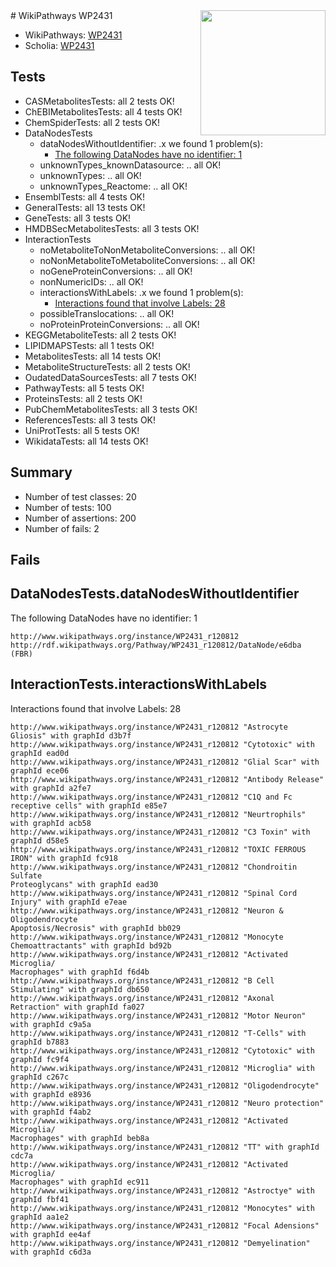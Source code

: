 <img style="float: right; width: 200px" src="https://upload.wikimedia.org/wikipedia/commons/thumb/8/83/Wplogo_with_text_500.png/640px-Wplogo_with_text_500.png" />
# WikiPathways WP2431

* WikiPathways: [WP2431](https://identifiers.org/wikipathways:WP2431)
* Scholia: [WP2431](https://scholia.toolforge.org/wikipathways/WP2431)
## Tests
* CASMetabolitesTests: all 2 tests OK!
* ChEBIMetabolitesTests: all 4 tests OK!
* ChemSpiderTests: all 2 tests OK!
* DataNodesTests
    * dataNodesWithoutIdentifier: .x we found 1 problem(s):
        * [The following DataNodes have no identifier: 1](#d2d32fa0)
    * unknownTypes_knownDatasource: .. all OK!
    * unknownTypes: .. all OK!
    * unknownTypes_Reactome: .. all OK!
* EnsemblTests: all 4 tests OK!
* GeneralTests: all 13 tests OK!
* GeneTests: all 3 tests OK!
* HMDBSecMetabolitesTests: all 3 tests OK!
* InteractionTests
    * noMetaboliteToNonMetaboliteConversions: .. all OK!
    * noNonMetaboliteToMetaboliteConversions: .. all OK!
    * noGeneProteinConversions: .. all OK!
    * nonNumericIDs: .. all OK!
    * interactionsWithLabels: .x we found 1 problem(s):
        * [Interactions found that involve Labels: 28](#fe97a8df)
    * possibleTranslocations: .. all OK!
    * noProteinProteinConversions: .. all OK!
* KEGGMetaboliteTests: all 2 tests OK!
* LIPIDMAPSTests: all 1 tests OK!
* MetabolitesTests: all 14 tests OK!
* MetaboliteStructureTests: all 2 tests OK!
* OudatedDataSourcesTests: all 7 tests OK!
* PathwayTests: all 5 tests OK!
* ProteinsTests: all 2 tests OK!
* PubChemMetabolitesTests: all 3 tests OK!
* ReferencesTests: all 3 tests OK!
* UniProtTests: all 5 tests OK!
* WikidataTests: all 14 tests OK!


## Summary

* Number of test classes: 20
* Number of tests: 100
* Number of assertions: 200
* Number of fails: 2

## Fails

<a name="d2d32fa0" />

## DataNodesTests.dataNodesWithoutIdentifier

The following DataNodes have no identifier: 1
```
http://www.wikipathways.org/instance/WP2431_r120812 http://rdf.wikipathways.org/Pathway/WP2431_r120812/DataNode/e6dba (FBR)
```

<a name="fe97a8df" />

## InteractionTests.interactionsWithLabels

Interactions found that involve Labels: 28
```
http://www.wikipathways.org/instance/WP2431_r120812 "Astrocyte Gliosis" with graphId d3b7f
http://www.wikipathways.org/instance/WP2431_r120812 "Cytotoxic" with graphId ead0d
http://www.wikipathways.org/instance/WP2431_r120812 "Glial Scar" with graphId ece06
http://www.wikipathways.org/instance/WP2431_r120812 "Antibody Release" with graphId a2fe7
http://www.wikipathways.org/instance/WP2431_r120812 "C1Q and Fc receptive cells" with graphId e85e7
http://www.wikipathways.org/instance/WP2431_r120812 "Neurtrophils" with graphId acb58
http://www.wikipathways.org/instance/WP2431_r120812 "C3 Toxin" with graphId d58e5
http://www.wikipathways.org/instance/WP2431_r120812 "TOXIC FERROUS
IRON" with graphId fc918
http://www.wikipathways.org/instance/WP2431_r120812 "Chondroitin Sulfate 
Proteoglycans" with graphId ead30
http://www.wikipathways.org/instance/WP2431_r120812 "Spinal Cord 
Injury" with graphId e7eae
http://www.wikipathways.org/instance/WP2431_r120812 "Neuron & 
Oligodendrocyte
Apoptosis/Necrosis" with graphId bb029
http://www.wikipathways.org/instance/WP2431_r120812 "Monocyte Chemoattractants" with graphId bd92b
http://www.wikipathways.org/instance/WP2431_r120812 "Activated Microglia/
Macrophages" with graphId f6d4b
http://www.wikipathways.org/instance/WP2431_r120812 "B Cell Stimulating" with graphId db650
http://www.wikipathways.org/instance/WP2431_r120812 "Axonal Retraction" with graphId fa027
http://www.wikipathways.org/instance/WP2431_r120812 "Motor Neuron" with graphId c9a5a
http://www.wikipathways.org/instance/WP2431_r120812 "T-Cells" with graphId b7883
http://www.wikipathways.org/instance/WP2431_r120812 "Cytotoxic" with graphId fc9f4
http://www.wikipathways.org/instance/WP2431_r120812 "Microglia" with graphId c267c
http://www.wikipathways.org/instance/WP2431_r120812 "Oligodendrocyte" with graphId e8936
http://www.wikipathways.org/instance/WP2431_r120812 "Neuro protection" with graphId f4ab2
http://www.wikipathways.org/instance/WP2431_r120812 "Activated Microglia/
Macrophages" with graphId beb8a
http://www.wikipathways.org/instance/WP2431_r120812 "TT" with graphId cdc7a
http://www.wikipathways.org/instance/WP2431_r120812 "Activated Microglia/
Macrophages" with graphId ec911
http://www.wikipathways.org/instance/WP2431_r120812 "Astroctye" with graphId fbf41
http://www.wikipathways.org/instance/WP2431_r120812 "Monocytes" with graphId aa1e2
http://www.wikipathways.org/instance/WP2431_r120812 "Focal Adensions" with graphId ee4af
http://www.wikipathways.org/instance/WP2431_r120812 "Demyelination" with graphId c6d3a
```

